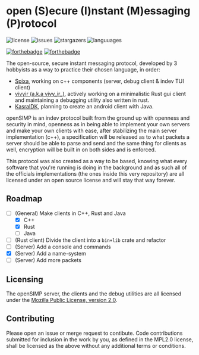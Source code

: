 # open (S)ecure (I)nstant (M)essaging (P)rotocol
![license](https://img.shields.io/github/license/Spixa/openSIMP)
![issues](https://img.shields.io/github/issues-raw/Spixa/openSIMP)
![stargazers](https://img.shields.io/github/stars/Spixa/openSIMP)
![languuages](https://img.shields.io/github/languages/count/Spixa/openSIMP)

[![forthebadge](https://forthebadge.com/images/badges/made-with-rust.svg)](https://forthebadge.com)
[![forthebadge](https://forthebadge.com/images/badges/made-with-c-plus-plus.svg)](https://forthebadge.com)

The open-source, secure instant messaging protocol, developed by 3 hobbyists as a way to practice their chosen language, in order:
- [Spixa](https://github.com/Spixa), working on c++ components (server, debug client & indev TUI client)
- [vivyir (a.k.a vivy_ir_)](https://github.com/vivyir), actively working on a minimalistic Rust gui client and maintaining a debugging utility also written in rust.
- [KasraIDK](https://github.com/KasraIDK), planning to create an android client with Java.

openSIMP is an indev protocol built from the ground up with openness and security in mind, openness as in being able to implement your own servers and make your own clients with ease, after stabilizing the main server implementation (c++), a specification will be released as to what packets a server should be able to parse and send and the same thing for clients as well, encryption will be built in on both sides and is enforced.

This protocol was also created as a way to be based, knowing what every software that you're running is doing in the background and as such all of the officials implementations (the ones inside this very repository) are all licensed under an open source license and will stay that way forever.

## Roadmap
- [ ] (General) Make clients in C++, Rust and Java
    - [x] C++
    - [x] Rust
    - [ ] Java
- [ ] (Rust client) Divide the client into a `bin+lib` crate and refactor
- [ ] (Server) Add a console and commands
- [x] (Server) Add a name-system
- [ ] (Server) Add more packets

## Licensing
The openSIMP server, the clients and the debug utilities are all licensed under the [Mozilla Public License, version 2.0](https://www.mozilla.org/en-US/MPL/2.0/).

## Contributing
Please open an issue or merge request to contibute. Code contributions submitted for inclusion in the work by you, as defined in the MPL2.0 license, shall be licensed as the above without any additional terms or conditions.
